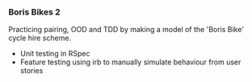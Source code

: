### Boris Bikes 2 ###

Practicing pairing, OOD and TDD by making a model of the 'Boris Bike' cycle hire scheme.


- Unit testing in RSpec
- Feature testing using irb to manually simulate behaviour from user stories

